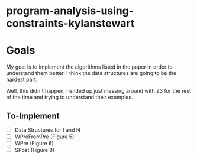 # program-analysis-using-constraints-kylanstewart

# Goals
My goal is to implement the algorithms listed in the paper in order to
understand them better. I think the data structures are going to be the hardest
part.

Well, this didn't happen. I ended up just messing around with Z3 for the rest
of the time and trying to understand their examples.

## To-Implement
* [ ] Data Structures for I and N
* [ ] WPreFromPre (Figure 5)
* [ ] WPre (Figure 6)
* [ ] SPost (Figure 8)
